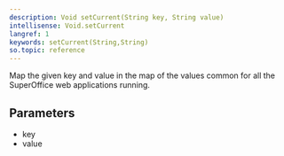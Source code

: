 ```yaml
---
description: Void setCurrent(String key, String value)
intellisense: Void.setCurrent
langref: 1
keywords: setCurrent(String,String)
so.topic: reference
---
```



Map the given key and value in the map of the values common for all the SuperOffice web applications running.




## Parameters


- key
- value


